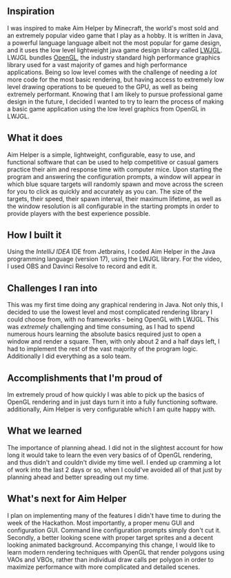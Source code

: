 ## Inspiration
I was inspired to make Aim Helper by Minecraft, the world's most sold and an extremely popular video game that I play as a hobby. It is written in Java, a powerful language language albeit not the most popular for game design, and it uses the low level lightweight java game design library called  [LWJGL](https://www.lwjgl.org/). LWJGL bundles [OpenGL](https://www.khronos.org/opengl/), the industry standard high performance graphics library used for a vast majority of games and high performance applications. Being so low level comes with the challenge of needing a _lot_ more code for the most basic rendering, but having access to extremely low level drawing operations to be queued to the GPU, as well as being extremely performant. Knowing that I am likely to pursue professional game design in the future, I decided I wanted to try to learn the process of making a basic game application using the low level graphics from OpenGL in LWJGL.
## What it does
Aim Helper is a simple, lightweight, configurable, easy to use, and functional software that can be used to help competitive or casual gamers practice their aim and response time with computer mice. Upon starting the program and answering the configuration prompts, a window will appear in which blue square targets will randomly spawn and move across the screen for you to click as quickly and accurately as you can. The size of the targets, their speed, their spawn interval, their maximum lifetime, as well as the window resolution is all configurable in the starting prompts in order to provide players with the best experience possible.
## How I built it
Using the _IntelliJ IDEA_ IDE from Jetbrains, I coded Aim Helper in the Java programming language (version 17), using the LWJGL library. For the video, I used OBS and Davinci Resolve to record and edit it.
## Challenges I ran into
This was my first time doing any graphical rendering in Java. Not only this, I decided to use the lowest level and most complicated rendering library I could choose from, with no frameworks - being OpenGL with LWJGL. This was _extremely_ challenging and time consuming, as I had to spend numerous hours learning the absolute basics required just to open a window and render a square. Then, with only about 2 and a half days left, I had to implement the rest of the vast majority of the program logic. Additionally I did everything as a solo team.
## Accomplishments that I'm proud of
Im extremely proud of how quickly I was able to pick up the basics of OpenGL rendering and in just days turn it into a fully functioning software. additionally, Aim Helper is very configurable which I am quite happy with.
## What we learned
The importance of planning ahead. I did not in the slightest account for how long it would take to learn the even very basics of of OpenGL rendering, and thus didn't and couldn't divide my time well. I ended up cramming a lot of work into the last 2 days or so, when I could've avoided all of that just by planning ahead and better spreading out my time.
## What's next for Aim Helper
I plan on implementing many of the features I didn't have time to during the week of the Hackathon. Most importantly, a proper menu GUI and configuration GUI. Command line configuration prompts simply don't cut it. Secondly, a better looking scene with proper target sprites and a decent looking animated background. Accompanying this change, I would like to learn modern rendering techniques with OpenGL that render polygons using VAOs and VBOs, rather than individual draw calls per polygon in order to maximize performance with more complicated and detailed scenes.
